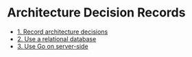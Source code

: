 # Architecture Decision Records

* [1. Record architecture decisions](0001-record-architecture-decisions.md)
* [2. Use a relational database](0002-use-a-relational-database.md)
* [3. Use Go on server-side](0003-use-go-on-server-side.md)
